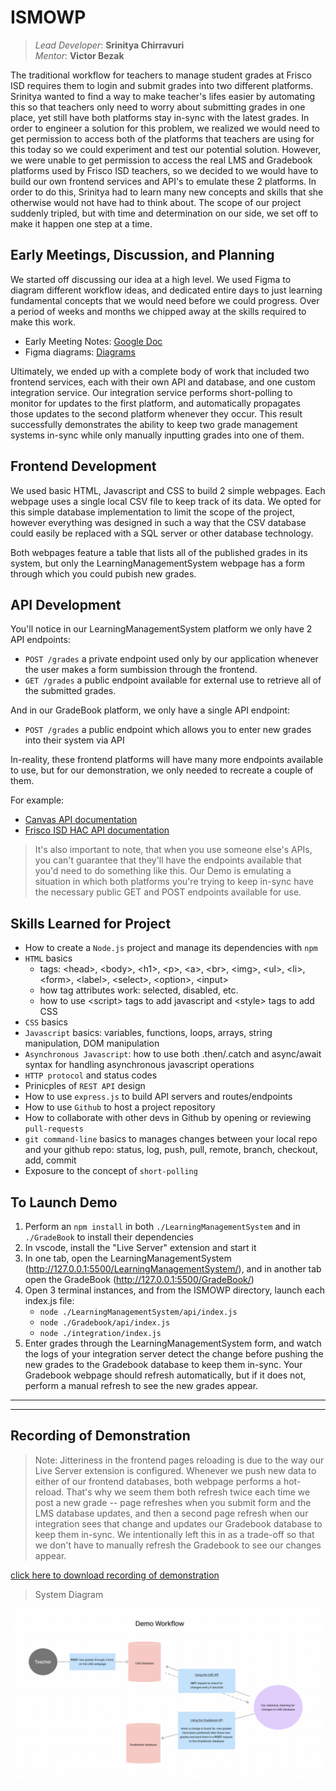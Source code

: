 # ISMOWP

> *Lead Developer*: **Srinitya Chirravuri**  
> *Mentor*: **Victor Bezak**

The traditional workflow for teachers to manage student grades at Frisco ISD requires them to login and submit grades into two different platforms. Srinitya wanted to find a way to make teacher's lifes easier by automating this so that teachers only need to worry about submitting grades in one place, yet still have both platforms stay in-sync with the latest grades. In order to engineer a solution for this problem, we realized we would need to get permission to access both of the platforms that teachers are using for this today so we could experiment and test our potential solution. However, we were unable to get permission to access the real LMS and Gradebook platforms used by Frisco ISD teachers, so we decided to we would have to build our own frontend services and API's to emulate these 2 platforms. In order to do this, Srinitya had to learn many new concepts and skills that she otherwise would not have had to think about. The scope of our project suddenly tripled, but with time and determination on our side, we set off to make it happen one step at a time.


## Early Meetings, Discussion, and Planning

We started off discussing our idea at a high level. We used Figma to diagram different workflow ideas, and dedicated entire days to just learning fundamental concepts that we would need before we could progress. Over a period of weeks and months we chipped away at the skills required to make this work.

- Early Meeting Notes: [Google Doc](https://docs.google.com/document/d/1JYcI88rRG2PnXN3cJTITlANWqncOx9AgFqFF4rQDYA0/edit?usp=sharing)
- Figma diagrams: [Diagrams](https://www.figma.com/file/1amR8tbbCIENAlShwifKxo/Thought-process?type=whiteboard&node-id=0%3A1&t=4O4KbjwJMDEuDQSW-1)

Ultimately, we ended up with a complete body of work that included two frontend services, each with their own API and database, and one custom integration service. Our integration service performs short-polling to monitor for updates to the first platform, and automatically propagates those updates to the second platform whenever they occur. This result successfully demonstrates the ability to keep two grade management systems in-sync while only manually inputting grades into one of them.


## Frontend Development

We used basic HTML, Javascript and CSS to build 2 simple webpages. Each webpage uses a single local CSV file to keep track of its data. We opted for this simple database implementation to limit the scope of the project, however everything was designed in such a way that the CSV database could easily be replaced with a SQL server or other database technology.

Both webpages feature a table that lists all of the published grades in its system, but only the LearningManagementSystem webpage has a form through which you could pubish new grades.

## API Development

You'll notice in our LearningManagementSystem platform we only have 2 API endpoints:

- `POST /grades` a private endpoint used only by our application whenever the user makes a form sumbission through the frontend.
- `GET /grades` a public endpoint available for external use to retrieve all of the submitted grades.

And in our GradeBook platform, we only have a single API endpoint:

- `POST /grades` a public endpoint which allows you to enter new grades into their system via API

In-reality, these frontend platforms will have many more endpoints available to use, but for our demonstration, we only needed to recreate a couple of them.

For example:

- [Canvas API documentation](https://canvas.instructure.com/doc/api/all_resources.html)
- [Frisco ISD HAC API documentation](https://friscoisdhacapi.vercel.app/home)

> It's also important to note, that when you use someone else's APIs, you can't guarantee that they'll have the endpoints available that you'd need to do something like this. Our Demo is emulating a situation in which both platforms you're trying to keep in-sync have the necessary public GET and POST endpoints available for use.

## Skills Learned for Project

- How to create a `Node.js` project and manage its dependencies with `npm`
- `HTML` basics
    - tags: \<head>, \<body>, \<h1>, \<p>, \<a>, \<br>, \<img>, \<ul>, \<li>, \<form>, \<label>, \<select>, \<option>, \<input>
    - how tag attributes work: selected, disabled, etc.
    - how to use \<script> tags to add javascript and \<style> tags to add CSS
- `CSS` basics
- `Javascript` basics: variables, functions, loops, arrays, string manipulation, DOM manipulation
- `Asynchronous Javascript`: how to use both .then/.catch and async/await syntax for handling asynchronous javascript operations
- `HTTP protocol` and status codes
- Prinicples of `REST API` design
- How to use `express.js` to build API servers and routes/endpoints
- How to use `Github` to host a project repository
- How to collaborate with other devs in Github by opening or reviewing `pull-requests`
- `git command-line` basics to manages changes between your local repo and your github repo: status, log, push, pull, remote, branch, checkout, add, commit
- Exposure to the concept of `short-polling`

## To Launch Demo

1. Perform an `npm install` in both `./LearningManagementSystem` and in `./GradeBook` to install their dependencies
2. In vscode, install the "Live Server" extension and start it
3. In one tab, open the LearningManagementSystem (http://127.0.0.1:5500/LearningManagementSystem/), and in another tab open the GradeBook (http://127.0.0.1:5500/GradeBook/)
4. Open 3 terminal instances, and from the ISMOWP directory, launch each index.js file:
    - `node ./LearningManagementSystem/api/index.js`
    - `node ./Gradebook/api/index.js`
    - `node ./integration/index.js`
5. Enter grades through the LearningManagementSystem form, and watch the logs of your integration server detect the change before pushing the new grades to the Gradebook database to keep them in-sync. Your Gradebook webpage should refresh automatically, but if it does not, perform a manual refresh to see the new grades appear.

---
---

## Recording of Demonstration

> Note: Jitteriness in the frontend pages reloading is due to the way our Live Server extension is configured. Whenever we push new data to either of our frontend databases, both webpage performs a hot-reload. That's why we seem them both refresh twice each time we post a new grade -- page refreshes when you submit form and the LMS database updates, and then a second page refresh when our integration sees that change and updates our Gradebook database to keep them in-sync. We intentionally left this in as a trade-off so that we don't have to manually refresh the Gradebook to see our changes appear.

[click here to download recording of demonstration](./images/ismwop-demo-recording.mp4)

> System Diagram

![system diagram](./images/ismwop-diagram.png)
